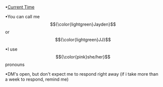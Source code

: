 •[Current Time](https://time.is/Birmingham,_United_States)

•You can call me $${\color{lightgreen}Jayden}$$ or $${\color{lightgreen}JJ}$$

•I use $${\color{pink}she/her}$$ pronouns

•DM's open, but don't expect me to respond right away (if i take more than a week to respond, remind me)

